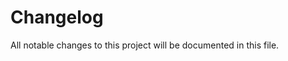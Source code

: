 <!--
 Copyright (c) 2021 Brandon Zimmerman
 
 This software is released under the MIT License.
 https://opensource.org/licenses/MIT
-->

# Changelog

All notable changes to this project will be documented in this file.
